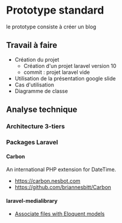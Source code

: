 # Prototype standard

le prototype consiste à créer un blog

## Travail à faire 

- Création du projet 
  - Création d'un projet laravel version  10 
  - commit : projet laravel vide
- Utilisation de la présentation google slide 
- Cas d'utilisation
- Diagramme de classe

## Analyse technique

### Architecture 3-tiers


### Packages Laravel
#### Carbon
An international PHP extension for DateTime. 
- https://carbon.nesbot.com
- https://github.com/briannesbitt/Carbon

#### laravel-medialibrary
- [Associate files with Eloquent models](https://github.com/spatie/laravel-medialibrary)
